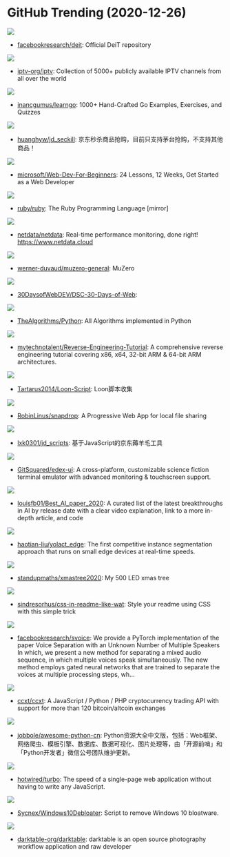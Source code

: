 # GitHub Trending (2020-12-26)

![](https://img.shields.io/badge/Python-New%20194-green?style=flat-square&logo=appveyor)
- [facebookresearch/deit](https://github.com/facebookresearch/deit): Official DeiT repository

![](https://img.shields.io/badge/JavaScript-New%20547-green?style=flat-square&logo=appveyor)
- [iptv-org/iptv](https://github.com/iptv-org/iptv): Collection of 5000+ publicly available IPTV channels from all over the world

![](https://img.shields.io/badge/Go-New%20381-green?style=flat-square&logo=appveyor)
- [inancgumus/learngo](https://github.com/inancgumus/learngo): 1000+ Hand-Crafted Go Examples, Exercises, and Quizzes

![](https://img.shields.io/badge/Python-New%20108-green?style=flat-square&logo=appveyor)
- [huanghyw/jd_seckill](https://github.com/huanghyw/jd_seckill): 京东秒杀商品抢购，目前只支持茅台抢购，不支持其他商品！

![](https://img.shields.io/badge/JavaScript-New%201-green?style=flat-square&logo=appveyor)
- [microsoft/Web-Dev-For-Beginners](https://github.com/microsoft/Web-Dev-For-Beginners): 24 Lessons, 12 Weeks, Get Started as a Web Developer

![](https://img.shields.io/badge/Ruby-New%2025-green?style=flat-square&logo=appveyor)
- [ruby/ruby](https://github.com/ruby/ruby): The Ruby Programming Language [mirror]

![](https://img.shields.io/badge/C-New%20574-green?style=flat-square&logo=appveyor)
- [netdata/netdata](https://github.com/netdata/netdata): Real-time performance monitoring, done right! https://www.netdata.cloud

![](https://img.shields.io/badge/Python-New%2074-green?style=flat-square&logo=appveyor)
- [werner-duvaud/muzero-general](https://github.com/werner-duvaud/muzero-general): MuZero

![](https://img.shields.io/badge/JavaScript-New%20101-green?style=flat-square&logo=appveyor)
- [30DaysofWebDEV/DSC-30-Days-of-Web](https://github.com/30DaysofWebDEV/DSC-30-Days-of-Web): 

![](https://img.shields.io/badge/Python-New%20189-green?style=flat-square&logo=appveyor)
- [TheAlgorithms/Python](https://github.com/TheAlgorithms/Python): All Algorithms implemented in Python

![](https://img.shields.io/badge/C%2B%2B-New%20125-green?style=flat-square&logo=appveyor)
- [mytechnotalent/Reverse-Engineering-Tutorial](https://github.com/mytechnotalent/Reverse-Engineering-Tutorial): A comprehensive reverse engineering tutorial covering x86, x64, 32-bit ARM & 64-bit ARM architectures.

![](https://img.shields.io/badge/none-New%2012-green?style=flat-square&logo=appveyor)
- [Tartarus2014/Loon-Script](https://github.com/Tartarus2014/Loon-Script): Loon脚本收集

![](https://img.shields.io/badge/JavaScript-New%20632-green?style=flat-square&logo=appveyor)
- [RobinLinus/snapdrop](https://github.com/RobinLinus/snapdrop): A Progressive Web App for local file sharing

![](https://img.shields.io/badge/none-New%20231-green?style=flat-square&logo=appveyor)
- [lxk0301/jd_scripts](https://github.com/lxk0301/jd_scripts): 基于JavaScript的京东薅羊毛工具

![](https://img.shields.io/badge/JavaScript-New%20889-green?style=flat-square&logo=appveyor)
- [GitSquared/edex-ui](https://github.com/GitSquared/edex-ui): A cross-platform, customizable science fiction terminal emulator with advanced monitoring & touchscreen support.

![](https://img.shields.io/badge/none-New%20561-green?style=flat-square&logo=appveyor)
- [louisfb01/Best_AI_paper_2020](https://github.com/louisfb01/Best_AI_paper_2020): A curated list of the latest breakthroughs in AI by release date with a clear video explanation, link to a more in-depth article, and code

![](https://img.shields.io/badge/Python-New%20194-green?style=flat-square&logo=appveyor)
- [haotian-liu/yolact_edge](https://github.com/haotian-liu/yolact_edge): The first competitive instance segmentation approach that runs on small edge devices at real-time speeds.

![](https://img.shields.io/badge/Python-New%2091-green?style=flat-square&logo=appveyor)
- [standupmaths/xmastree2020](https://github.com/standupmaths/xmastree2020): My 500 LED xmas tree

![](https://img.shields.io/badge/none-New%2095-green?style=flat-square&logo=appveyor)
- [sindresorhus/css-in-readme-like-wat](https://github.com/sindresorhus/css-in-readme-like-wat): Style your readme using CSS with this simple trick

![](https://img.shields.io/badge/Python-New%20190-green?style=flat-square&logo=appveyor)
- [facebookresearch/svoice](https://github.com/facebookresearch/svoice): We provide a PyTorch implementation of the paper Voice Separation with an Unknown Number of Multiple Speakers In which, we present a new method for separating a mixed audio sequence, in which multiple voices speak simultaneously. The new method employs gated neural networks that are trained to separate the voices at multiple processing steps, wh…

![](https://img.shields.io/badge/JavaScript-New%2033-green?style=flat-square&logo=appveyor)
- [ccxt/ccxt](https://github.com/ccxt/ccxt): A JavaScript / Python / PHP cryptocurrency trading API with support for more than 120 bitcoin/altcoin exchanges

![](https://img.shields.io/badge/Makefile-New%2048-green?style=flat-square&logo=appveyor)
- [jobbole/awesome-python-cn](https://github.com/jobbole/awesome-python-cn): Python资源大全中文版，包括：Web框架、网络爬虫、模板引擎、数据库、数据可视化、图片处理等，由「开源前哨」和「Python开发者」微信公号团队维护更新。

![](https://img.shields.io/badge/TypeScript-New%20525-green?style=flat-square&logo=appveyor)
- [hotwired/turbo](https://github.com/hotwired/turbo): The speed of a single-page web application without having to write any JavaScript.

![](https://img.shields.io/badge/PowerShell-New%2026-green?style=flat-square&logo=appveyor)
- [Sycnex/Windows10Debloater](https://github.com/Sycnex/Windows10Debloater): Script to remove Windows 10 bloatware.

![](https://img.shields.io/badge/C-New%2038-green?style=flat-square&logo=appveyor)
- [darktable-org/darktable](https://github.com/darktable-org/darktable): darktable is an open source photography workflow application and raw developer

